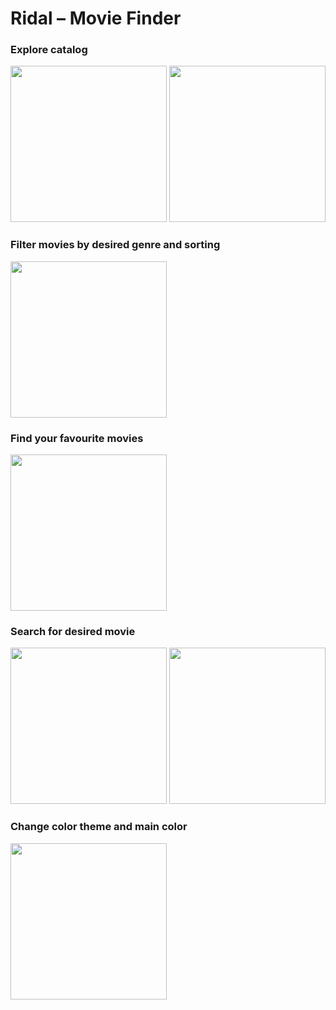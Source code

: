 # Ridal – Movie Finder

### Explore catalog
  
<image src="https://user-images.githubusercontent.com/85808397/167303080-b04bb4c5-15d3-4b89-a800-ae53e147216c.jpg" width="250" /> <image src="https://user-images.githubusercontent.com/85808397/167303103-444cccdb-ff75-4386-8815-830e376888df.jpg" width="250" />

### Filter movies by desired genre and sorting

<image src="https://user-images.githubusercontent.com/85808397/167303201-961af166-3bbd-41a8-aab2-4599ec0dc677.gif" width="250" />

### Find your favourite movies

<image src="./assets/movie.gif" width="250" />

### Search for desired movie

<image src="https://user-images.githubusercontent.com/85808397/167432086-ef5da84c-1dc7-4e7a-b61b-ffbe7e627aa1.jpg" width="250" /> <image src="https://user-images.githubusercontent.com/85808397/167432271-13bd8885-714a-40d5-b352-efb00afb409d.jpg" width="250" /> 

### Change color theme and main color

<image src="https://user-images.githubusercontent.com/85808397/167303770-b3f3882d-5f09-4160-8903-1c2619057bda.gif" width="250" />
